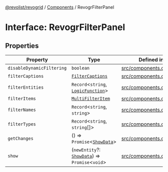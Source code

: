 [@revolist/revogrid](README.md) / [Components](Namespace.Components.md) / RevogrFilterPanel

# Interface: RevogrFilterPanel

## Properties

| Property | Type | Defined in |
| ------ | ------ | ------ |
| `disableDynamicFiltering` | `boolean` | [src/components.d.ts:394](https://github.com/revolist/revogrid/blob/e1595e2274ede0d95fc882d4d4e21ec46b508cad/src/components.d.ts#L394) |
| `filterCaptions` | [`FilterCaptions`](TypeAlias.FilterCaptions.md) | [src/components.d.ts:395](https://github.com/revolist/revogrid/blob/e1595e2274ede0d95fc882d4d4e21ec46b508cad/src/components.d.ts#L395) |
| `filterEntities` | `Record`\<`string`, [`LogicFunction`](TypeAlias.LogicFunction.md)\> | [src/components.d.ts:396](https://github.com/revolist/revogrid/blob/e1595e2274ede0d95fc882d4d4e21ec46b508cad/src/components.d.ts#L396) |
| `filterItems` | [`MultiFilterItem`](TypeAlias.MultiFilterItem.md) | [src/components.d.ts:397](https://github.com/revolist/revogrid/blob/e1595e2274ede0d95fc882d4d4e21ec46b508cad/src/components.d.ts#L397) |
| `filterNames` | `Record`\<`string`, `string`\> | [src/components.d.ts:398](https://github.com/revolist/revogrid/blob/e1595e2274ede0d95fc882d4d4e21ec46b508cad/src/components.d.ts#L398) |
| `filterTypes` | `Record`\<`string`, `string`[]\> | [src/components.d.ts:399](https://github.com/revolist/revogrid/blob/e1595e2274ede0d95fc882d4d4e21ec46b508cad/src/components.d.ts#L399) |
| `getChanges` | () => `Promise`\<[`ShowData`](TypeAlias.ShowData.md)\> | [src/components.d.ts:400](https://github.com/revolist/revogrid/blob/e1595e2274ede0d95fc882d4d4e21ec46b508cad/src/components.d.ts#L400) |
| `show` | (`newEntity`?: [`ShowData`](TypeAlias.ShowData.md)) => `Promise`\<`void`\> | [src/components.d.ts:401](https://github.com/revolist/revogrid/blob/e1595e2274ede0d95fc882d4d4e21ec46b508cad/src/components.d.ts#L401) |
